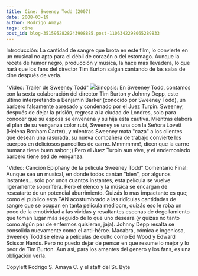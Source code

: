 ```yaml
---
title: Cine: Sweeney Todd (2007)
date: 2008-03-19
author: Rodrigo Amaya
tags: cine
post_id: blog-3515952828243908885.post-1106342298065289833
---
```


Introducción: La cantidad de sangre que brota en este film, lo convierte en un musical no apto para el débil de corazón o del estomago. Aunque la receta de humor negro, producción y música, la hace mas llevadera, lo que hará que los fans del director Tim Burton salgan cantando de las salas de cine después de verla.

"Video: Trailer de Sweeney Todd" [![](http://bp1.blogger.com/_ayvorITawE4/R-FkGEiioLI/AAAAAAAAAmE/l-Eqnzx724U/s320/sweeney2007.jpg)](http://bp1.blogger.com/_ayvorITawE4/R-FkGEiioLI/AAAAAAAAAmE/l-Eqnzx724U/s1600-h/sweeney2007.jpg)Sinopsis: En Sweeney Todd, contamos con la sexta colaboración del director Tim Burton y Johnny Depp, este ultimo interpretando a Benjamin Barker (conocido por Sweeney Todd), un barbero falsamente apresado y condenado por el Juez Turpin. Sweeney, después de dejar la prisión, regresa a la ciudad de Londres, solo para conocer que su esposa se envenena y su hija esta cautiva. Mientras elabora el plan de su venganza color rubí, Sweeney se una con la Señora Lovett (Helena Bonham Carter), y mientras Sweeney mata "caza" a los clientes que desean una rasurada, su nueva compañera de trabajo convierte los cuerpos en deliciosos panecillos de carne. Mmmmmm!, dicen que la carne humana tiene buen sabor ;) Pero el Juez Turpin aun vive, y el endemoniado barbero tiene sed de venganza.

"Video: Canción Epiphany de la película Sweeney Todd" Comentario Final: Aunque sea un musical, en donde todos cantan "bien", por algunos instantes... solo por unos cuantos instantes, esta película se vuelve ligeramente soporífera. Pero el elenco y la música se encargan de rescatarte de un potencial aburrimiento. Quizás lo mas impactante es que; como el publico esta TAN acostumbrado a las ridículas cantidades de sangre que se ocupan en tanta película mediocre, quizás eso le roba un poco de la emotividad a las vividas y resaltantes escenas de degollamiento que toman lugar más seguido de lo que uno deseara (y quizás no tanto como algún par de enfermos quisieran, jaja). Johnny Depp resalta se consolida nuevamente como el anti-héroe. Macabra, cómica e ingeniosa, Sweeney Todd se eleva a películas de culto como Ed Wood y Edward Scissor Hands. Pero no puedo dejar de pensar en que resume lo mejor y lo peor de Tim Burton. Aun así, para los amantes del genero y los fans, es una obligación verla.

Copyleft Rodrigo S. Amaya C. y el staff del Sr. Byte